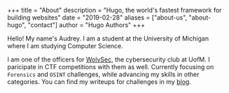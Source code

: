 +++
title = "About"
description = "Hugo, the world's fastest framework for building websites"
date = "2019-02-28"
aliases = ["about-us", "about-hugo", "contact"]
author = "Hugo Authors"
+++

Hello! My name's Audrey. I am a student at the University of Michigan where I am studying Computer Science.

I am one of the officers for [WolvSec](https://wolvsec.org/), the cybersecurity club at UofM. I paricipate in CTF competitions with them as well. Currently focusing on `Forensics` and `OSINT` challenges, while advancing my skills in other categories. You can find my writeups for challenges in my [blog](https://dree.blog/posts). 

